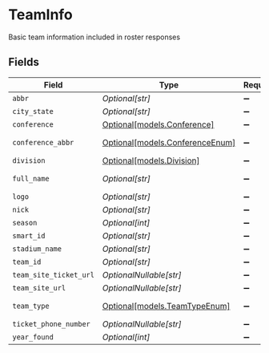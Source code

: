 # TeamInfo

Basic team information included in roster responses


## Fields

| Field                                                          | Type                                                           | Required                                                       | Description                                                    | Example                                                        |
| -------------------------------------------------------------- | -------------------------------------------------------------- | -------------------------------------------------------------- | -------------------------------------------------------------- | -------------------------------------------------------------- |
| `abbr`                                                         | *Optional[str]*                                                | :heavy_minus_sign:                                             | N/A                                                            | MIN                                                            |
| `city_state`                                                   | *Optional[str]*                                                | :heavy_minus_sign:                                             | N/A                                                            | Minnesota                                                      |
| `conference`                                                   | [Optional[models.Conference]](../models/conference.md)         | :heavy_minus_sign:                                             | N/A                                                            |                                                                |
| `conference_abbr`                                              | [Optional[models.ConferenceEnum]](../models/conferenceenum.md) | :heavy_minus_sign:                                             | NFL conference                                                 |                                                                |
| `division`                                                     | [Optional[models.Division]](../models/division.md)             | :heavy_minus_sign:                                             | N/A                                                            |                                                                |
| `full_name`                                                    | *Optional[str]*                                                | :heavy_minus_sign:                                             | N/A                                                            | Minnesota Vikings                                              |
| `logo`                                                         | *Optional[str]*                                                | :heavy_minus_sign:                                             | N/A                                                            |                                                                |
| `nick`                                                         | *Optional[str]*                                                | :heavy_minus_sign:                                             | N/A                                                            | Vikings                                                        |
| `season`                                                       | *Optional[int]*                                                | :heavy_minus_sign:                                             | N/A                                                            |                                                                |
| `smart_id`                                                     | *Optional[str]*                                                | :heavy_minus_sign:                                             | N/A                                                            |                                                                |
| `stadium_name`                                                 | *Optional[str]*                                                | :heavy_minus_sign:                                             | N/A                                                            |                                                                |
| `team_id`                                                      | *Optional[str]*                                                | :heavy_minus_sign:                                             | N/A                                                            |                                                                |
| `team_site_ticket_url`                                         | *OptionalNullable[str]*                                        | :heavy_minus_sign:                                             | N/A                                                            |                                                                |
| `team_site_url`                                                | *OptionalNullable[str]*                                        | :heavy_minus_sign:                                             | N/A                                                            |                                                                |
| `team_type`                                                    | [Optional[models.TeamTypeEnum]](../models/teamtypeenum.md)     | :heavy_minus_sign:                                             | Team type classification                                       |                                                                |
| `ticket_phone_number`                                          | *OptionalNullable[str]*                                        | :heavy_minus_sign:                                             | N/A                                                            |                                                                |
| `year_found`                                                   | *Optional[int]*                                                | :heavy_minus_sign:                                             | N/A                                                            |                                                                |